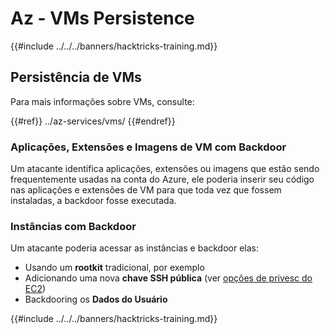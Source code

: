 # Az - VMs Persistence

{{#include ../../../banners/hacktricks-training.md}}

## Persistência de VMs

Para mais informações sobre VMs, consulte:

{{#ref}}
../az-services/vms/
{{#endref}}

### Aplicações, Extensões e Imagens de VM com Backdoor <a href="#backdoor-instances" id="backdoor-instances"></a>

Um atacante identifica aplicações, extensões ou imagens que estão sendo frequentemente usadas na conta do Azure, ele poderia inserir seu código nas aplicações e extensões de VM para que toda vez que fossem instaladas, a backdoor fosse executada.

### Instâncias com Backdoor <a href="#backdoor-instances" id="backdoor-instances"></a>

Um atacante poderia acessar as instâncias e backdoor elas:

- Usando um **rootkit** tradicional, por exemplo
- Adicionando uma nova **chave SSH pública** (ver [opções de privesc do EC2](https://cloud.hacktricks.xyz/pentesting-cloud/aws-security/aws-privilege-escalation/aws-ec2-privesc))
- Backdooring os **Dados do Usuário**

{{#include ../../../banners/hacktricks-training.md}}
